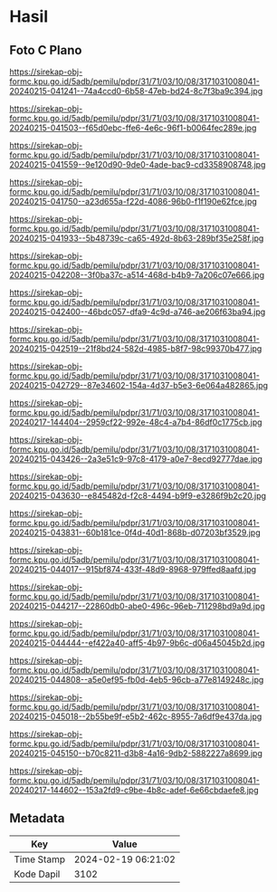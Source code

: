 # Hasil

## Foto C Plano

https://sirekap-obj-formc.kpu.go.id/5adb/pemilu/pdpr/31/71/03/10/08/3171031008041-20240215-041241--74a4ccd0-6b58-47eb-bd24-8c7f3ba9c394.jpg

https://sirekap-obj-formc.kpu.go.id/5adb/pemilu/pdpr/31/71/03/10/08/3171031008041-20240215-041503--f65d0ebc-ffe6-4e6c-96f1-b0064fec289e.jpg

https://sirekap-obj-formc.kpu.go.id/5adb/pemilu/pdpr/31/71/03/10/08/3171031008041-20240215-041559--9e120d90-9de0-4ade-bac9-cd3358908748.jpg

https://sirekap-obj-formc.kpu.go.id/5adb/pemilu/pdpr/31/71/03/10/08/3171031008041-20240215-041750--a23d655a-f22d-4086-96b0-f1f190e62fce.jpg

https://sirekap-obj-formc.kpu.go.id/5adb/pemilu/pdpr/31/71/03/10/08/3171031008041-20240215-041933--5b48739c-ca65-492d-8b63-289bf35e258f.jpg

https://sirekap-obj-formc.kpu.go.id/5adb/pemilu/pdpr/31/71/03/10/08/3171031008041-20240215-042208--3f0ba37c-a514-468d-b4b9-7a206c07e666.jpg

https://sirekap-obj-formc.kpu.go.id/5adb/pemilu/pdpr/31/71/03/10/08/3171031008041-20240215-042400--46bdc057-dfa9-4c9d-a746-ae206f63ba94.jpg

https://sirekap-obj-formc.kpu.go.id/5adb/pemilu/pdpr/31/71/03/10/08/3171031008041-20240215-042519--21f8bd24-582d-4985-b8f7-98c99370b477.jpg

https://sirekap-obj-formc.kpu.go.id/5adb/pemilu/pdpr/31/71/03/10/08/3171031008041-20240215-042729--87e34602-154a-4d37-b5e3-6e064a482865.jpg

https://sirekap-obj-formc.kpu.go.id/5adb/pemilu/pdpr/31/71/03/10/08/3171031008041-20240217-144404--2959cf22-992e-48c4-a7b4-86df0c1775cb.jpg

https://sirekap-obj-formc.kpu.go.id/5adb/pemilu/pdpr/31/71/03/10/08/3171031008041-20240215-043426--2a3e51c9-97c8-4179-a0e7-8ecd92777dae.jpg

https://sirekap-obj-formc.kpu.go.id/5adb/pemilu/pdpr/31/71/03/10/08/3171031008041-20240215-043630--e845482d-f2c8-4494-b9f9-e3286f9b2c20.jpg

https://sirekap-obj-formc.kpu.go.id/5adb/pemilu/pdpr/31/71/03/10/08/3171031008041-20240215-043831--60b181ce-0f4d-40d1-868b-d07203bf3529.jpg

https://sirekap-obj-formc.kpu.go.id/5adb/pemilu/pdpr/31/71/03/10/08/3171031008041-20240215-044017--915bf874-433f-48d9-8968-979ffed8aafd.jpg

https://sirekap-obj-formc.kpu.go.id/5adb/pemilu/pdpr/31/71/03/10/08/3171031008041-20240215-044217--22860db0-abe0-496c-96eb-711298bd9a9d.jpg

https://sirekap-obj-formc.kpu.go.id/5adb/pemilu/pdpr/31/71/03/10/08/3171031008041-20240215-044444--ef422a40-aff5-4b97-9b6c-d06a45045b2d.jpg

https://sirekap-obj-formc.kpu.go.id/5adb/pemilu/pdpr/31/71/03/10/08/3171031008041-20240215-044808--a5e0ef95-fb0d-4eb5-96cb-a77e8149248c.jpg

https://sirekap-obj-formc.kpu.go.id/5adb/pemilu/pdpr/31/71/03/10/08/3171031008041-20240215-045018--2b55be9f-e5b2-462c-8955-7a6df9e437da.jpg

https://sirekap-obj-formc.kpu.go.id/5adb/pemilu/pdpr/31/71/03/10/08/3171031008041-20240215-045150--b70c8211-d3b8-4a16-9db2-5882227a8699.jpg

https://sirekap-obj-formc.kpu.go.id/5adb/pemilu/pdpr/31/71/03/10/08/3171031008041-20240217-144602--153a2fd9-c9be-4b8c-adef-6e66cbdaefe8.jpg


## Metadata

| Key        | Value               |
| ---------- | ------------------- |
| Time Stamp | 2024-02-19 06:21:02 |
| Kode Dapil | 3102                |



